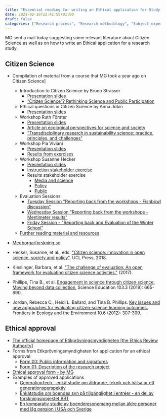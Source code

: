 ```yaml
---
title: "Essential reading for writing an Ethical application for Study III"
date: 2021-02-16T22:42:55+01:00
draft: false
categories: ["Research process", "Research methodology", "Subject expertise", "Ethical issues"]
---
```


MG sent a mail today suggesting some relevant literature about Citizen Science as well as on how to write an Ethical application for a research study. 

## Citizen Science
- Compilation of material from a course that MG took a year ago on Citizen Science]
    + Introduction to Citizen Science by Bruno Strasser
        - [Presentation slides](https://www.cswinterschool.uzh.ch/dam/jcr:3ff9db6f-3857-4733-910f-a40868dcedca/Strasser_Winter_School_2020_s.pdf)
        - [“Citizen Science”? Rethinking Science and Public Participation](/pdfs/strasser2019.pdf)
    + Ethical questions in Citizen Science by Anna Jobin
        - [Presentation slides](https://www.cswinterschool.uzh.ch/dam/jcr:14efe840-ff9c-4d11-a1e0-ca69128d252a/CSWinterSchool-JobinA-Slides.pdf)
    + Workshop Ruth Förster
        - [Presentation slides](https://www.cswinterschool.uzh.ch/dam/jcr:54275d96-0aa3-4215-8c57-6ee5c83a7262/Slides%20CS%20und%20TL_Foerster_2020_14_1%20.pdf)
        - [Article on ecological perspectives for science and society](https://www.cswinterschool.uzh.ch/dam/jcr:15ee2fea-a36a-4e3f-b8ed-63dba9f87300/GAIA_2019_3_324_326_saguf.pdf)
        - ["Transdisciplinary research in sustainability science: practice, principles, and challenges"](/pdfs/lang2012.pdf)
    + Workshop Pia Viviani
        - [Presentation slides](https://www.cswinterschool.uzh.ch/dam/jcr:2097c2b3-2aa4-4e8b-9edd-c0566af4336a/200114_UZH_CSWinterSchool_Viviani.pdf)
        - [Results from exercises](https://www.cswinterschool.uzh.ch/dam/jcr:1381a2b0-a3e2-4857-b9c9-3146d5384152/200114_UZH_CSWinterSchool_Protokoll%20Viviani.pdf)
    + Workshop Susanne Hecker
        - [Presentation slides](https://www.cswinterschool.uzh.ch/dam/jcr:5801e2a4-1ec1-47cf-bd9d-fd953e924c33/Workshop%20CS%20Comm_Winter%20School%202020-Hecker.pdf)
        - [Instruction stakeholder exercise](https://www.cswinterschool.uzh.ch/dam/jcr:42b05523-b7f9-4400-8c9e-36c624b22d66/Stakeholder-Gruppenarbeit.pdf)
        - Results stakeholder exercise
            + [Media and science](https://www.cswinterschool.uzh.ch/dam/jcr:52156636-2707-4930-838a-64b3fb20a5b7/20200115_173102.jpg)
            + [Policy](https://www.cswinterschool.uzh.ch/dam/jcr:a41e0cd7-5c66-4a21-ab26-7a704a950c6b/20200115_173110.jpg)
            + [Public](https://www.cswinterschool.uzh.ch/dam/jcr:d0456ad3-1220-487d-b4a5-df5e0c501544/20200115_173127.jpg)
    + Evaluation Sessions
        - [Tuesday Session "Reporting back from the workshops - Fishbowl discussion"](https://www.cswinterschool.uzh.ch/dam/jcr:274bec57-765f-41e4-84d2-5b90679887ab/Tuesday%20Session_Reporting%20Back%20from%20Workshops_Fishbowl.pdf)
        - [Wednesday Session "Reporting back from the workshops - Mentimeter results"](https://www.cswinterschool.uzh.ch/dam/jcr:c72a3788-bd49-4eef-80dd-d328c04766db/Wednesday%20Session_Reporting%20Back%20from%20Workshops_Mentimeter%20Results.pdf)
        - [Friday Session - "Reporting back and Evaluation of the Winter School"](https://www.cswinterschool.uzh.ch/dam/jcr:a517e641-62f4-4ef1-81c0-768991857379/Friday%20Session_Reporting%20back%20and%20Evaluation.pdf)
    + [Further reading material and resources](https://archive.fo/r0H5p)<!-- https://www.cswinterschool.uzh.ch/en/csschool/Reading-material.html) -->
      
- [Medborgarforskning.se](https://archive.fo/99GbH) 
- Hecker, Susanne, et al., eds. ["Citizen science: innovation in open science, society and policy"](/pdfs/hecker2018.pdf). UCL Press, 2018.
- Kieslinger, Barbara, et al. ["The challenge of evaluation: An open framework for evaluating citizen science activities."](/pdfs/kieslinger2017.pdf) (2017).
- Phillips, Tina B., et al. [Engagement in science through citizen science: Moving beyond data collection.](/pdfs/phillips2019.pdf) Science Education 103.3 (2019): 665-690.
- Jordan, Rebecca C., Heidi L. Ballard, and Tina B. Phillips. [Key issues and new approaches for evaluating citizen‐science learning outcomes.](/pdfs/jordan2012.pdf) Frontiers in Ecology and the Environment 10.6 (2012): 307-309.


## Ethical approval
- [The official homepage of Etikprövningsmyndigheten [the Ethics Review Authority]](https://archive.fo/W0RZq)
- Forms from Etikprövningsmyndigheten for application for an ethical approval:
    + [Form 00: Public information and signatures](https://docs.google.com/document/d/1pWNFZsRyFbtK4zD3nIcnRd2j1APo_HpvdR8rq7b1ytk/edit)
    + [Form 01: Description of the research project](https://docs.google.com/document/d/1bJ1BzZsn7nnje_qoxxrQ315yDgcV8kCy2xAmjGbdXbM/edit)
- [Ethical approval form - by MG](/pdfs/210216-ethical-approval-form.pdf)
- Examples of approved applications
    + [GenerationTech - enkätstudie om åldrande, teknik och hälsa ur ett generationsperspektiv](https://lu.app.box.com/file/543618969229)
    + [Enkätstudie om boendes syn på tillgänglighet i entréer - en del av forskningsprojektet BBT](https://lu.app.box.com/file/543618913769)
    + [En komparativ studie av boenderesonemang mellan äldre personer med låg pension i USA och Sverige](https://lu.app.box.com/file/543617344578)

